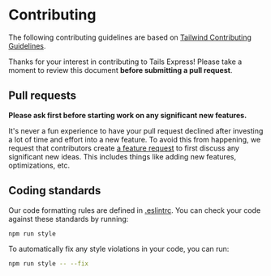 # Contributing

The following contributing guidelines are based on [Tailwind Contributing Guidelines](https://github.com/tailwindlabs/tailwindcss/blob/master/.github/CONTRIBUTING.md).

Thanks for your interest in contributing to Tails Express! Please take a moment to review this document **before submitting a pull request**.

## Pull requests

**Please ask first before starting work on any significant new features.**

It's never a fun experience to have your pull request declined after investing a lot of time and effort into a new feature. To avoid this from happening, we request that contributors create [a feature request](https://github.com/asertym/Tails-Express/discussions/new?category=ideas) to first discuss any significant new ideas. This includes things like adding new features, optimizations, etc.

## Coding standards

Our code formatting rules are defined in [.eslintrc](https://github.com/asertym/Tails-Express/blob/master/.eslintrc.json). You can check your code against these standards by running:

```sh
npm run style
```

To automatically fix any style violations in your code, you can run:

```sh
npm run style -- --fix
```
